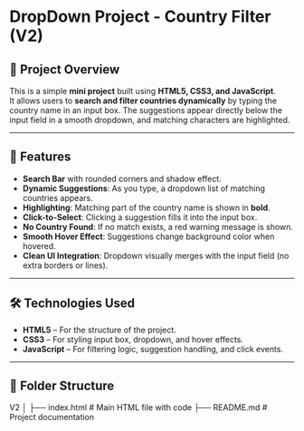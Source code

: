 # DropDown Project - Country Filter (V2)

## 📌 Project Overview

This is a simple **mini project** built using **HTML5, CSS3, and JavaScript**.  
It allows users to **search and filter countries dynamically** by typing the country name in an input box. The suggestions appear directly below the input field in a smooth dropdown, and matching characters are highlighted.

---

## 🎯 Features

- **Search Bar** with rounded corners and shadow effect.
- **Dynamic Suggestions**: As you type, a dropdown list of matching countries appears.
- **Highlighting**: Matching part of the country name is shown in **bold**.
- **Click-to-Select**: Clicking a suggestion fills it into the input box.
- **No Country Found**: If no match exists, a red warning message is shown.
- **Smooth Hover Effect**: Suggestions change background color when hovered.
- **Clean UI Integration**: Dropdown visually merges with the input field (no extra borders or lines).

---

## 🛠️ Technologies Used

- **HTML5** – For the structure of the project.
- **CSS3** – For styling input box, dropdown, and hover effects.
- **JavaScript** – For filtering logic, suggestion handling, and click events.

---

## 📂 Folder Structure

V2
│
├── index.html # Main HTML file with code
├── README.md # Project documentation
